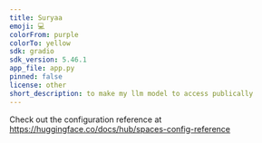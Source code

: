 ```yaml
---
title: Suryaa
emoji: 💻
colorFrom: purple
colorTo: yellow
sdk: gradio
sdk_version: 5.46.1
app_file: app.py
pinned: false
license: other
short_description: to make my llm model to access publically
---
```


Check out the configuration reference at https://huggingface.co/docs/hub/spaces-config-reference
